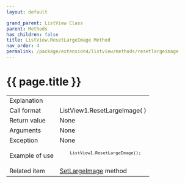 ```yaml
---
layout: default

grand_parent: ListView Class
parent: Methods
has_children: false
title: ListView.ResetLargeImage Method
nav_order: 4
permalink: /package/extension4/listview/methods/resetlargeimage
---
```

# {{ page.title }}

<table>
  <tr>
    <td>Explanation</td>
    <td colspan="2"></td>
  </tr>
  <tr>
    <td>Call format</td>
    <td colspan="2">ListView1.ResetLargeImage( )</td>
  </tr>
  <tr>
    <td>Return value</td>
    <td colspan="2">None</td>
  </tr>  
  <tr>
    <td>Arguments</td>
    <td colspan="2">None</td>
  </tr>
  <tr>
    <td>Exception</td>
    <td colspan="2">None</td>
  </tr>
  <tr>
    <td>Example of use</td>
    <td colspan="2"><code><pre>
    ListView1.ResetLargeImage();
    </pre></code></td>
  </tr>
  <tr>
    <td>Related item</td>
    <td colspan="2"><a href="/package/extension4/listview/methods/setlargeimage">SetLargeImage</a> method</td>
  </tr>
</table>